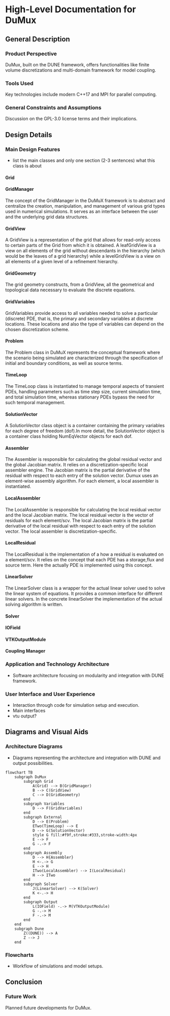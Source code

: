 # High-Level Documentation for DuMux

## General Description

### Product Perspective
DuMux, built on the DUNE framework, offers functionalities like finite volume discretizations and multi-domain framework for model coupling.

### Tools Used
Key technologies include modern C++17 and MPI for parallel computing.

### General Constraints and Assumptions
Discussion on the GPL-3.0 license terms and their implications.

## Design Details

### Main Design Features
- list the main classes and only one section (2-3 sentences) what this class is about
#### Grid
#### GridManager
The concept of the GridManager in the DuMuX framework is to abstract and centralize the creation, manipulation, and management of various grid types used in numerical simulations. It serves as an interface between the user and the underlying grid data structures.
#### GridView
A GridView is a representation of the grid that allows for read-only access to certain parts of the Grid from which it is obtained. A leafGridView is a view on all elements of the grid without descendants in the hierarchy (which would be the leaves of a grid hierarchy) while a levelGridView is a view on all elements of a given level of a refinement hierarchy.
#### GridGeometry
The grid geometry constructs, from a GridView, all the geometrical and topological data necessary to evaluate the discrete equations.
#### GridVariables
GridVariables provide access to all variables needed to solve a particular (discrete) PDE, that is,
the primary and secondary variables at discrete locations.
These locations and also the type of variables can depend on the chosen discretization scheme.
#### Problem
The Problem class in DuMuX represents the conceptual framework where the scenario being simulated are characterized through the specification of initial and boundary conditions, as well as source terms.
#### TimeLoop
The TimeLoop class is instantiated to manage temporal aspects of transient PDEs, handling parameters such as time step size, current simulation time, and total simulation time, whereas stationary PDEs bypass the need for such temporal management.
#### SolutionVector
A SolutionVector class object is a container containing the primary variables for each degree of freedom (dof).In more detail, the SolutionVector object is a container class holding NumEqVector objects for each dof.
#### Assembler
The Assembler is responsible for calculating the global residual vector and the global Jacobian matrix. It relies on a discretization-specific local assembler engine. The Jacobian matrix is the partial derivative of the residual with respect to each entry of the solution vector. Dumux uses an element-wise assembly algorithm. For each element, a local assembler is instantiated.
#### LocalAssembler
The LocalAssembler is responsible for calculating the local residual vector and the local Jacobian matrix. The local residual vector is the vector of residuals for each element/scv. The local Jacobian matrix is the partial derivative of the local residual with respect to each entry of the solution vector. The local assembler is discretization-specific.
#### LocalResidual
The LocalResidual is the implementation of a how a residual is evaluated on a element/scv. It relies on the concept that each PDE has a storage,flux and source term. Here the actually PDE is implemented using this concept.
#### LinearSolver
The LinearSolver class is a wrapper for the actual linear solver used to solve the linear system of equations. It provides a common interface for different linear solvers. In the concrete linearSolver the implementation of the actual solving algorithm is written.
#### Solver
#### IOField
#### VTKOutputModule
#### Coupling Manager

### Application and Technology Architecture
- Software architecture focusing on modularity and integration with DUNE framework.

### User Interface and User Experience
- Interaction through code for simulation setup and execution.
- Main interfaces
- vtu output?

## Diagrams and Visual Aids

### Architecture Diagrams
- Diagrams representing the architecture and integration with DUNE and output possibilities.

```mermaid
flowchart TB
    subgraph DuMux
        subgraph Grid 
            A(Grid) --> B(GridManager)
            B --> C(GridView)
            C --> D(GridGeometry)
        end
        subgraph Variables
            D --> F(GridVariables)
        end
        subgraph External
            D --> E(Problem)
            ETwo(TimeLoop) --> E
            D --> G(SolutionVector)
            style G fill:#f9f,stroke:#333,stroke-width:4px
            E --> F
            G -.-> F
        end
        subgraph Assembly
            D --> H{Assembler}
            H <-.-> G
            E --> H
            ITwo(LocalAssembler) --> I(LocalResidual)
            H --> ITwo
        end
        subgraph Solver
            J(LinearSolver) --> K(Solver)
            K <-.-> H
        end
        subgraph Output
            L(IOField) -.-> M(VTKOutputModule)
            G -.-> M
            F -.-> M
        end
    end
    subgraph Dune
        Z((DUNE)) --> A
        Z --> J
    end
```

### Flowcharts
- Workflow of simulations and model setups.

## Conclusion


### Future Work
Planned future developments for DuMux.